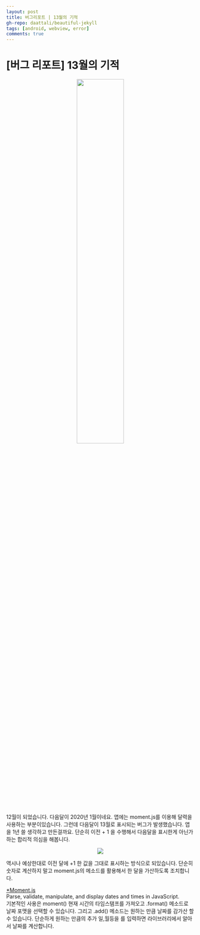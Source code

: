 ```yaml
---  
layout: post
title: 버그리포트 | 13월의 기적
gh-repo: daattali/beautiful-jekyll
tags: [android, webview, error]
comments: true
---
```


# [버그 리포트] 13월의 기적
<center><img width="50%;" src="https://trello-attachments.s3.amazonaws.com/5db8f4b864493b4c6f0c56bd/5de4ae721e2840586c2262f9/5804b04204bb317643f26605e7fa7e1c/image.png"></center>

12월이 되었습니다. 다음달이 2020년 1월이네요. 앱에는 moment.js를 이용해 달력을 사용하는 부분이있습니다. 
그런데 다음달이 13월로 표시되는 버그가 발생했습니다. 앱을 1년 쓸 생각하고 만든걸까요. 단순히 이전 + 1 을 수행해서 다음달을 표시한게 아닌가하는 합리적 의심을 해봅니다. 
<center><img src="https://trello-attachments.s3.amazonaws.com/5db8f4b864493b4c6f0c56bd/5de4ae721e2840586c2262f9/134165390add0f0c7bbc7267142f2fc9/image.png"></center>
  
역시나 예상한대로 이전 달에 +1 한 값을 그대로 표시하는 방식으로 되있습니다. 단순히 숫자로 계산하지 말고 moment.js의 메소드를 활용해서 한 달을 가산하도록 조치합니다.

[*Moment.js](https://momentjs.com/)  
Parse, validate, manipulate, and display dates and times in JavaScript.  
기본적인 사용은 moment() 현재 시간의 타임스탬프를 가져오고 .format() 메소드로 날짜 포맷을 선택할 수 있습니다. 
그리고 .add() 메소드는 원하는 만큼 날짜를 감가산 할 수 있습니다. 단순하게 원하는 만큼의 추가 일,월등을 를 입력하면 라이브러리에서 알아서 날짜를 계산합니다.  



